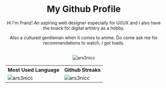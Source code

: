 <h1 align="center">My Github Profile</h1>
<p align="center"> Hi I'm Franz! An aspiring web designer especially for UI/UX and I also have the knack for digital artistry as a hobby.<p>
<p align="center"> Also a cultured gentleman when it comes to anime. Do come ask me for recommendations to watch, I got loads.</p>


<br/>
<div align="center">
    <img align="center" src="https://github-readme-stats.vercel.app/api?username=ars3nicc&theme=midnight-purple&show_icons=true&locale=en" alt="ars3nicc" />


</div>
    <table>
        <tr>
            <th>Most Used Language</th>
            <th>Github Streaks</th>
        </tr>
        <tr>
            <td>
                <img align="left" src="https://github-readme-stats.vercel.app/api/top-langs?username=ars3nicc&theme=midnight-purple&show_icons=true&locale=en&layout=compact" alt="ars3nicc" />
            </td>
            <td>
                <img align="center" src="https://github-readme-streak-stats.herokuapp.com/?user=ars3nicc&theme=midnight-purple" alt="ars3nicc" />
            </td>
        </tr>
        
   </table>
